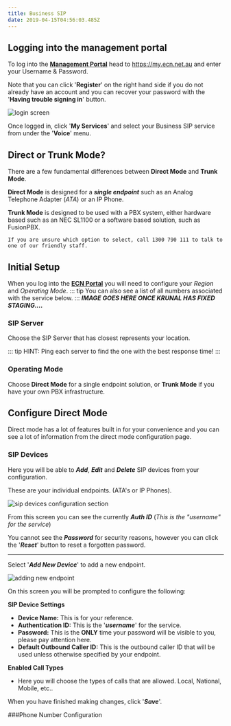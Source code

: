```yaml
---
title: Business SIP
date: 2019-04-15T04:56:03.485Z
---
```

## Logging into the management portal

To log into the [**Management Portal**](https://my.ecn.net.au) head to https://my.ecn.net.au and enter your Username & Password.

Note that you can click '**Register**' on the right hand side if you do not already have an account and you can recover your password with the '**Having trouble signing in**' button.

![login screen](/images/screen-shot-2019-04-15-at-2.49.17-pm.png)

Once logged in, click '**My Services**' and select your Business SIP service from under the '**Voice**' menu.

## Direct or Trunk Mode?

There are a few fundamental differences between **Direct Mode** and **Trunk Mode**.

**Direct Mode** is designed for a **_single endpoint_** such as an Analog Telephone Adapter (_ATA_) or an IP Phone.

**Trunk Mode** is designed to be used with a PBX system, either hardware based such as an NEC SL1100 or a software based solution, such as FusionPBX.

`If you are unsure which option to select, call 1300 790 111 to talk to one of our friendly staff.`

## Initial Setup

When you log into the [**ECN Portal**](https://my.ecn.net.au) you will need to configure your _Region_ and _Operating Mode_.
::: tip
You can also see a list of all numbers associated with the service below.
:::
**_IMAGE GOES HERE ONCE KRUNAL HAS FIXED STAGING...._**

### SIP Server

Choose the SIP Server that has closest represents your location.

::: tip HINT:
Ping each server to find the one with the best response time!
:::

### Operating Mode

Choose **Direct Mode** for a single endpoint solution, or **Trunk Mode** if you have your own PBX infrastructure.

## Configure Direct Mode

Direct mode has a lot of features built in for your convenience and you can see a lot of information from the direct mode configuration page.

### SIP Devices

Here you will be able to **_Add_**, **_Edit_** and **_Delete_** SIP devices from your configuration.

These are your individual endpoints. (ATA's or IP Phones).

![sip devices configuration section](/images/business_sip_direct_sip_devices.png)

From this screen you can see the currently _**Auth ID**_ (_This is the "username" for the service_)

You cannot see the _**Password**_ for security reasons, however you can click the '_**Reset**_' button to reset a forgotten password.

----


Select '_**Add New Device**_' to add a new endpoint.

![adding new endpoint](/images/business_sip_direct_new_device.png)

On this screen you will be prompted to configure the following:

**SIP Device Settings**
- **Device Name:** This is for your reference.
- **Authentication ID:** This is the '**_username_**' for the service.
- **Password:** This is the **ONLY** time your password will be visible to you, please pay attention here.
- **Default Outbound Caller ID:** This is the outbound caller ID that will be used unless otherwise specified by your endpoint.

**Enabled Call Types**
- Here you will choose the types of calls that are allowed. Local, National, Mobile, etc..

When you have finished making changes, click '**_Save_**'.

###Phone Number Configuration
